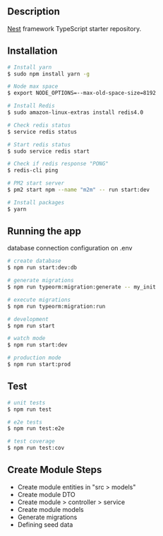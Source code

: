 ## Description

[Nest](https://github.com/nestjs/nest) framework TypeScript starter repository.

## Installation

```bash
# Install yarn
$ sudo npm install yarn -g

# Node max space
$ export NODE_OPTIONS=--max-old-space-size=8192

# Install Redis
$ sudo amazon-linux-extras install redis4.0

# Check redis status
$ service redis status

# Start redis status
$ sudo service redis start

# Check if redis response "PONG"
$ redis-cli ping

# PM2 start server
$ pm2 start npm --name "m2m" -- run start:dev

# Install packages
$ yarn
```

## Running the app

database connection configuration on .env

```bash
# create database
$ npm run start:dev:db

# generate migrations
$ npm run typeorm:migration:generate -- my_init

# execute migrations
$ npm run typeorm:migration:run

# development
$ npm run start

# watch mode
$ npm run start:dev

# production mode
$ npm run start:prod
```

## Test

```bash
# unit tests
$ npm run test

# e2e tests
$ npm run test:e2e

# test coverage
$ npm run test:cov
```

## Create Module Steps
- Create module entities in "src > models"
- Create module DTO 
- Create module > controller > service
- Create module models
- Generate migrations
- Defining seed data
